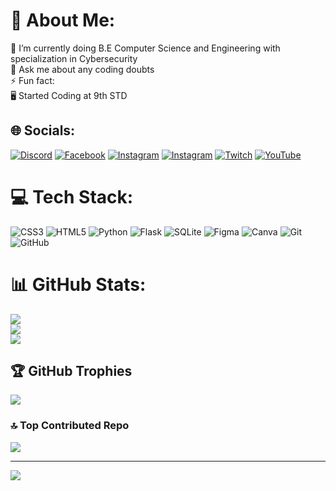 # 💫 About Me:
🌱 I’m currently doing B.E Computer Science and Engineering with specialization in Cybersecurity<br>💬 Ask me about any coding doubts<br>⚡ Fun fact:<br>    🖥️ Started Coding at 9th STD


## 🌐 Socials:
[![Discord](https://img.shields.io/badge/Discord-%237289DA.svg?logo=discord&logoColor=white)](https://discord.gg/https://discord.com/invite/Tf2HtqETRf) [![Facebook](https://img.shields.io/badge/Facebook-%231877F2.svg?logo=Facebook&logoColor=white)](https://www.facebook.com/profile.php?id=61560930050661&mibextid=ZbWKwL) [![Instagram](https://img.shields.io/badge/Instagram-%23E4405F.svg?logo=Instagram&logoColor=white)](https://instagram.com/codingsaran7) [![Instagram](https://img.shields.io/badge/Instagram-%23E4405F.svg?logo=Instagram&logoColor=white)](https://instagram.com/saran.k.07) [![Twitch](https://img.shields.io/badge/Twitch-%239146FF.svg?logo=Twitch&logoColor=white)](https://twitch.tv/unboxingrival) [![YouTube](https://img.shields.io/badge/YouTube-%23FF0000.svg?logo=YouTube&logoColor=white)](https://youtube.com/@saran-drngpit) 

# 💻 Tech Stack:
![CSS3](https://img.shields.io/badge/css3-%231572B6.svg?style=for-the-badge&logo=css3&logoColor=white) ![HTML5](https://img.shields.io/badge/html5-%23E34F26.svg?style=for-the-badge&logo=html5&logoColor=white) ![Python](https://img.shields.io/badge/python-3670A0?style=for-the-badge&logo=python&logoColor=ffdd54) ![Flask](https://img.shields.io/badge/flask-%23000.svg?style=for-the-badge&logo=flask&logoColor=white) ![SQLite](https://img.shields.io/badge/sqlite-%2307405e.svg?style=for-the-badge&logo=sqlite&logoColor=white) ![Figma](https://img.shields.io/badge/figma-%23F24E1E.svg?style=for-the-badge&logo=figma&logoColor=white) ![Canva](https://img.shields.io/badge/Canva-%2300C4CC.svg?style=for-the-badge&logo=Canva&logoColor=white) ![Git](https://img.shields.io/badge/git-%23F05033.svg?style=for-the-badge&logo=git&logoColor=white) ![GitHub](https://img.shields.io/badge/github-%23121011.svg?style=for-the-badge&logo=github&logoColor=white)
# 📊 GitHub Stats:
![](https://github-readme-stats.vercel.app/api?username=saran-k-07&theme=dark&hide_border=false&include_all_commits=false&count_private=true)<br/>
![](https://github-readme-streak-stats.herokuapp.com/?user=saran-k-07&theme=dark&hide_border=false)<br/>
![](https://github-readme-stats.vercel.app/api/top-langs/?username=saran-k-07&theme=dark&hide_border=false&include_all_commits=false&count_private=true&layout=compact)

## 🏆 GitHub Trophies
![](https://github-profile-trophy.vercel.app/?username=saran-k-07&theme=radical&no-frame=false&no-bg=true&margin-w=4)

### 🔝 Top Contributed Repo
![](https://github-contributor-stats.vercel.app/api?username=saran-k-07&limit=5&theme=dark&combine_all_yearly_contributions=true)

---
[![](https://visitcount.itsvg.in/api?id=saran-k-07&icon=0&color=0)](https://visitcount.itsvg.in)

<!-- Proudly created with GPRM ( https://gprm.itsvg.in ) -->
